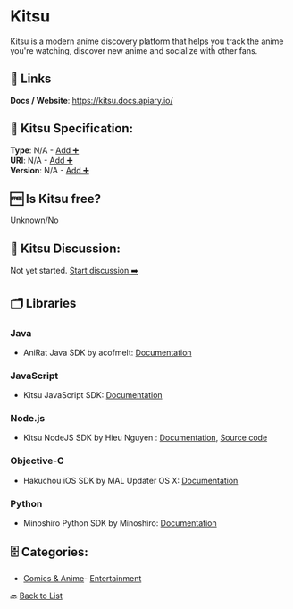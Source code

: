 # Kitsu

Kitsu is a modern anime discovery platform that helps you track the anime you're watching, discover new anime and socialize with other fans.

##  🔗 Links
**Docs / Website**: https://kitsu.docs.apiary.io/

## 🧬 Kitsu Specification:
**Type**: N/A - [Add ➕](https://github.com/apis-list/apis-list/edit/main/apis/kitsu/kitsu.yaml)  
**URI**: N/A - [Add ➕](https://github.com/apis-list/apis-list/edit/main/apis/kitsu/kitsu.yaml)  
**Version**: N/A - [Add ➕](https://github.com/apis-list/apis-list/edit/main/apis/kitsu/kitsu.yaml)

## 🆓 Is Kitsu free?
 Unknown/No 

## 💬 Kitsu Discussion:
Not yet started. [Start discussion ➡️](https://github.com/apis-list/apis-list/discussions/new)

## 🗂️ Libraries
### Java
- AniRat Java SDK by acofmelt: [Documentation](https://github.com/acofmelt/AniRat)
### JavaScript
- Kitsu JavaScript SDK: [Documentation](https://github.com/hummingbird-me/hummingbird-client)
### Node.js
- Kitsu NodeJS SDK by Hieu Nguyen : [Documentation](https://www.npmjs.com/package/kitsu-api), [Source code](https://github.com/hieunhit/kitsu-api)
### Objective-C
- Hakuchou iOS SDK by MAL Updater OS X: [Documentation](https://github.com/Atelier-Shiori/Hakuchou)
### Python
- Minoshiro Python SDK by Minoshiro: [Documentation](https://github.com/Mino-shiro/Minoshiro)


## 🗄️ Categories:
- [Comics & Anime](https://github.com/apis-list/apis-list#comics--anime-)- [Entertainment](https://github.com/apis-list/apis-list#entertainment-)

🔙  [Back to List](https://github.com/apis-list/apis-list)
